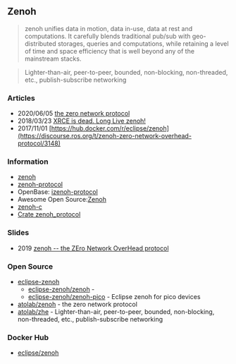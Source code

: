 ## Zenoh

> zenoh unifies data in motion, data in-use, data at rest and computations. 
> It carefully blends traditional pub/sub with geo-distributed storages, queries and computations, 
> while retaining a level of time and space efficiency that is well beyond any of the mainstream stacks.

> Lighter-than-air, peer-to-peer, bounded, non-blocking, non-threaded, etc., publish-subscribe networking

### Articles
- 2020/06/05 [the zero network protocol](https://laptrinhx.com/the-zero-network-protocol-3056543561/)
- 2018/03/23 [XRCE is dead. Long Live zenoh!](https://www.linkedin.com/pulse/xrce-dead-long-live-zenoh-angelo-corsaro)
- 2017/11/01 [https://hub.docker.com/r/eclipse/zenoh](https://discourse.ros.org/t/zenoh-zero-network-overhead-protocol/3148)


### Information
- [zenoh](http://zenoh.io/)
- [zenoh-protocol](https://crates.io/crates/zenoh-protocol)
- OpenBase: [izenoh-protocol](https://openbase.com/rust/zenoh-protocol)
- Awesome Open Source:[Zenoh](https://awesomeopensource.com/project/eclipse-zenoh/zenoh)
- [zenoh-c](https://zenoh-c.readthedocs.io/en/latest/)
- [Crate zenoh_protocol](https://docs.rs/zenoh-protocol/0.5.0-beta.7/zenoh_protocol/)


### Slides
- 2019 [zenoh -- the ZEro Network OverHead protocol](https://www.slideshare.net/Angelo.Corsaro/zenoh-the-zero-network-overhead-protocol)


### Open Source
- [eclipse-zenoh](https://github.com/eclipse-zenoh)  
    - [eclipse-zenoh/zenoh](https://github.com/eclipse-zenoh/zenoh) - 
    - [eclipse-zenoh/zenoh-pico](https://github.com/eclipse-zenoh/zenoh-pico) - Eclipse zenoh for pico devices
- [atolab/zenoh](https://github.com/atolab/zenoh) - the zero network protocol
- [atolab/zhe](https://github.com/atolab/zhe) - Lighter-than-air, peer-to-peer, bounded, non-blocking, non-threaded, etc., publish-subscribe networking


### Docker Hub
- [eclipse/zenoh](https://hub.docker.com/r/eclipse/zenoh)

